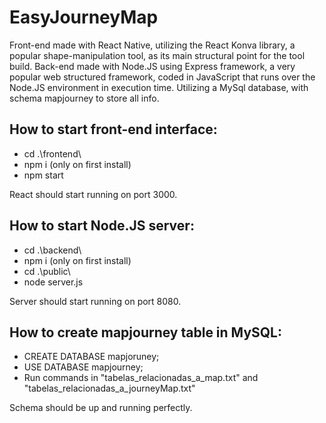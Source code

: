 <b><h1>EasyJourneyMap</h1></b>

Front-end made with React Native, utilizing the React Konva library, a popular shape-manipulation tool, as its main structural point for the tool build. Back-end made with Node.JS using Express framework, a very popular web structured framework, coded in JavaScript that runs over the Node.JS environment in execution time. Utilizing a MySql database, with schema mapjourney to store all info.

<b><h2>How to start front-end interface:</h2></b>

- cd .\frontend\
- npm i (only on first install)
- npm start

React should start running on port 3000.

<b><h2>How to start Node.JS server:</h2></b>

- cd .\backend\
- npm i (only on first install)
- cd .\public\
- node server.js

Server should start running on port 8080.

<b><h2>How to create mapjourney table in MySQL:</h2></b>

- CREATE DATABASE mapjoruney;
- USE DATABASE mapjourney;
- Run commands in "tabelas_relacionadas_a_map.txt" and "tabelas_relacionadas_a_journeyMap.txt"

Schema should be up and running perfectly.
